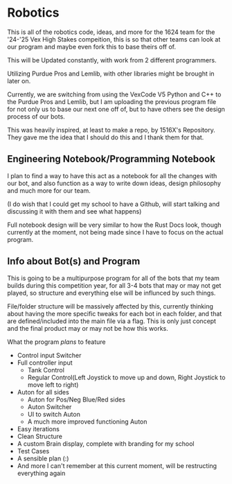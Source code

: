 # Robotics
This is all of the robotics code, ideas, and more for the 1624 team for the '24-'25 Vex High Stakes compeition, this is so that other teams can look at our program and maybe even fork this to base theirs off of.

This will be Updated constantly, with work from 2 different programmers.

Utilizing Purdue Pros and Lemlib, with other libraries might be brought in later on.

Currently, we are switching from using the VexCode V5 Python and C++ to the Purdue Pros and Lemlib, but I am uploading the previous program file for not only us to base our next one off of, but to have others see the design process of our bots.

This was heavily inspired, at least to make a repo, by 1516X's Repository. They gave me the idea that I should do this and I thank them for that. 


## Engineering Notebook/Programming Notebook

I plan to find a way to have this act as a notebook for all the changes with our bot, and also function as a way to write down ideas, design philosophy and much more for our team.

(I do wish that I could get my school to have a Github, will start talking and discussing it with them and see what happens)

Full notebook design will be very similar to how the Rust Docs look, though currently at the moment, not being made since I have to focus on the actual program.


## Info about Bot(s) and Program

This is going to be a multipurpose program for all of the bots that my team builds during this competition year, for all 3-4 bots that may or may not get played, so structure and everything else will be influnced by such things.

File/folder structure will be massively affected by this, currently thinking about having the more specific tweaks for each bot in each folder, and that are defined/included into the main file via a flag. This is only just concept and the final product may or may not be how this works.

What the program *plans* to feature

- Control input Switcher
- Full controller input
    - Tank Control
    - Regular Control(Left Joystick to move up and down, Right Joystick to move left to right)
- Auton for all sides
    - Auton for Pos/Neg Blue/Red sides
    - Auton Switcher
    - UI to switch Auton
    - A much more improved functioning Auton
- Easy iterations
- Clean Structure
- A custom Brain display, complete with branding for my school
- Test Cases
- A sensible plan (:\)
- And more I can't remember at this current moment, will be restructing everything again
